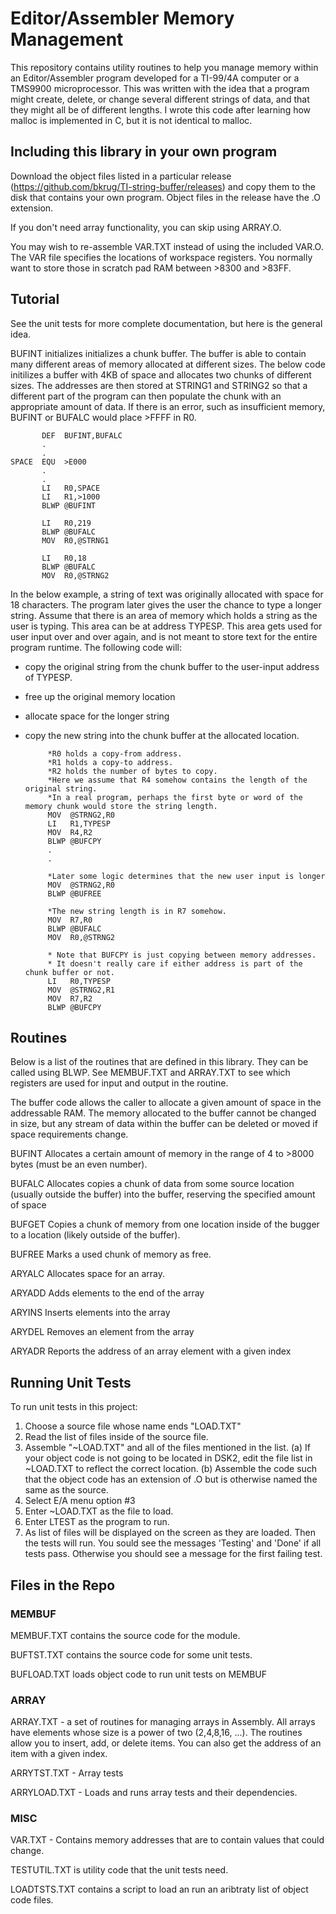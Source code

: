 # Editor/Assembler Memory Management

This repository contains utility routines to help you manage memory within an Editor/Assembler program developed for a TI-99/4A computer or a TMS9900 microprocessor. This was written with the idea that a program might create, delete, or change several different strings of data, and that they might all be of different lengths. I wrote this code after learning how malloc is implemented in C, but it is not identical to malloc.

## Including this library in your own program

Download the object files listed in a particular release (https://github.com/bkrug/TI-string-buffer/releases) and copy them to the disk that contains your own program.
Object files in the release have the .O extension.

If you don't need array functionality, you can skip using ARRAY.O.

You may wish to re-assemble VAR.TXT instead of using the included VAR.O.
The VAR file specifies the locations of workspace registers.
You normally want to store those in scratch pad RAM between >8300 and >83FF.

## Tutorial

See the unit tests for more complete documentation, but here is the general idea.

BUFINT initializes initializes a chunk buffer.
The buffer is able to contain many different areas of memory allocated at different sizes.
The below code initilizes a buffer with 4KB of space and allocates two chunks of different sizes.
The addresses are then stored at STRING1 and STRING2 so that a different part of the program can then populate the chunk with an appropriate amount of data.
If there is an error, such as insufficient memory, BUFINT or BUFALC would place >FFFF in R0.

           DEF  BUFINT,BUFALC
           .
           .
    SPACE  EQU  >E000
           .
           .
           LI   R0,SPACE
           LI   R1,>1000
           BLWP @BUFINT
           
           LI   R0,219
           BLWP @BUFALC
           MOV  R0,@STRNG1
           
           LI   R0,18
           BLWP @BUFALC
           MOV  R0,@STRNG2

In the below example, a string of text was originally allocated with space for 18 characters.
The program later gives the user the chance to type a longer string.
Assume that there is an area of memory which holds a string as the user is typing.
This area can be at address TYPESP.
This area gets used for user input over and over again, and is not meant to store text for the entire program runtime.
The following code will:
* copy the original string from the chunk buffer to the user-input address of TYPESP.
* free up the original memory location
* allocate space for the longer string
* copy the new string into the chunk buffer at the allocated location.

           *R0 holds a copy-from address.
           *R1 holds a copy-to address.
           *R2 holds the number of bytes to copy. 
           *Here we assume that R4 somehow contains the length of the original string.
           *In a real program, perhaps the first byte or word of the memory chunk would store the string length.
           MOV  @STRNG2,R0
           LI   R1,TYPESP
           MOV  R4,R2
           BLWP @BUFCPY
           .
           .
           
           *Later some logic determines that the new user input is longer
           MOV  @STRNG2,R0
           BLWP @BUFREE
           
           *The new string length is in R7 somehow.
           MOV  R7,R0
           BLWP @BUFALC
           MOV  R0,@STRNG2
           
           * Note that BUFCPY is just copying between memory addresses.
           * It doesn't really care if either address is part of the chunk buffer or not.
           LI   R0,TYPESP
           MOV  @STRNG2,R1
           MOV  R7,R2
           BLWP @BUFCPY


## Routines

Below is a list of the routines that are defined in this library.
They can be called using BLWP.
See MEMBUF.TXT and ARRAY.TXT to see which registers are used for input and output in the routine.

The buffer code allows the caller to allocate a given amount of space in the addressable RAM. The memory allocated to the buffer cannot be changed in size, but any stream of data within the buffer can be deleted or moved if space requirements change.

BUFINT
Allocates a certain amount of memory in the range of 4 to >8000 bytes (must be an even number).

BUFALC
Allocates copies a chunk of data from some source location (usually outside the buffer) into the buffer, reserving the specified amount of space

BUFGET
Copies a chunk of memory from one location inside of the bugger to a location (likely outside of the buffer).

BUFREE
Marks a used chunk of memory as free.

ARYALC
Allocates space for an array.

ARYADD
Adds elements to the end of the array

ARYINS
Inserts elements into the array

ARYDEL
Removes an element from the array

ARYADR
Reports the address of an array element with a given index

## Running Unit Tests

To run unit tests in this project:
1. Choose a source file whose name ends "LOAD.TXT"
2. Read the list of files inside of the source file.
3. Assemble "~LOAD.TXT" and all of the files mentioned in the list.
(a) If your object code is not going to be located in DSK2, edit the file list in ~LOAD.TXT to reflect the correct location.
(b) Assemble the code such that the object code has an extension of .O but is otherwise named the same as the source.
4. Select E/A menu option #3
5. Enter ~LOAD.TXT as the file to load.
6. Enter LTEST as the program to run.
7. As list of files will be displayed on the screen as they are loaded. Then the tests will run. You sould see the messages 'Testing' and 'Done' if all tests pass. Otherwise you should see a message for the first failing test.

## Files in the Repo

### MEMBUF

MEMBUF.TXT contains the source code for the module.

BUFTST.TXT contains the source code for some unit tests.

BUFLOAD.TXT loads object code to run unit tests on MEMBUF

### ARRAY

ARRAY.TXT - a set of routines for managing arrays in Assembly.
All arrays have elements whose size is a power of two (2,4,8,16, ...).
The routines allow you to insert, add, or delete items.
You can also get the address of an item with a given index.

ARRYTST.TXT - Array tests

ARRYLOAD.TXT - Loads and runs array tests and their dependencies.

### MISC

VAR.TXT - Contains memory addresses that are to contain values that could change.

TESTUTIL.TXT is utility code that the unit tests need.

LOADTSTS.TXT contains a script to load an run an aribtraty list of object code files.
